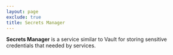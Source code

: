 ```yaml
---
layout: page
exclude: true
title: Secrets Manager
---
```


**Secrets Manager** is a service similar to Vault for storing sensitive credentials that needed by services.


<!--stackedit_data:
eyJoaXN0b3J5IjpbMTc4OTQ0MDE4NV19
-->